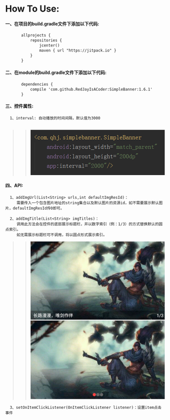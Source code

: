 # How To Use:
  #### 一、在项目的build.gradle文件下添加以下代码:
           allprojects {
               repositories {
                   jcenter()
                   maven { url "https://jitpack.io" }
               }
           } 
  #### 二、在module的build.gradle文件下添加以下代码:
           dependencies {
	      	   compile 'com.github.RedJayIsACoder:SimpleBanner:1.6.1'
           }
          
  #### 三、控件属性:
	  1、interval: 自动播放的时间间隔，默认值为3000
	  
>>![控件属性](https://github.com/RedJayIsACoder/SimpleBanner/blob/master/image/SimpleBanner01.jpg)


#### 四、API:
  	  1、addImgUrl(List<String> urls,int defaultImgResId)：
	     需要传入一个包含图片地址的string集合以及默认图片的资源id，如不需要展示默认图片，defaultImgResId传0即可。
	     
	  2、addImgTitle(List<String> imgTitles)：
	     调用此方法会在控件的底部展示标题栏，并以数字索引（例：1/3）的方式替换默认的圆点索引。
	     如无需展示标题栏可不调用，将以圆点形式展示索引。
	     
>>![数字索引](https://github.com/RedJayIsACoder/SimpleBanner/blob/master/image/SimpleBanner02.jpg)
>>![圆点索引](https://github.com/RedJayIsACoder/SimpleBanner/blob/master/image/SimpleBanner03.jpg)
	     
	  3、setOnItemClickListener(OnItemClickListener listener)：设置item点击事件
           
